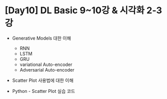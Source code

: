 # [Day10] DL Basic 9~10강 & 시각화 2-3강

* Generative Models 대한 이해
  * RNN
  * LSTM
  * GRU
  * variational Auto-encoder
  * Adversarial Auto-encoder

* Scatter Plot 사용법에 대한 이해
* Python - Scatter Plot 실습 코드

  




